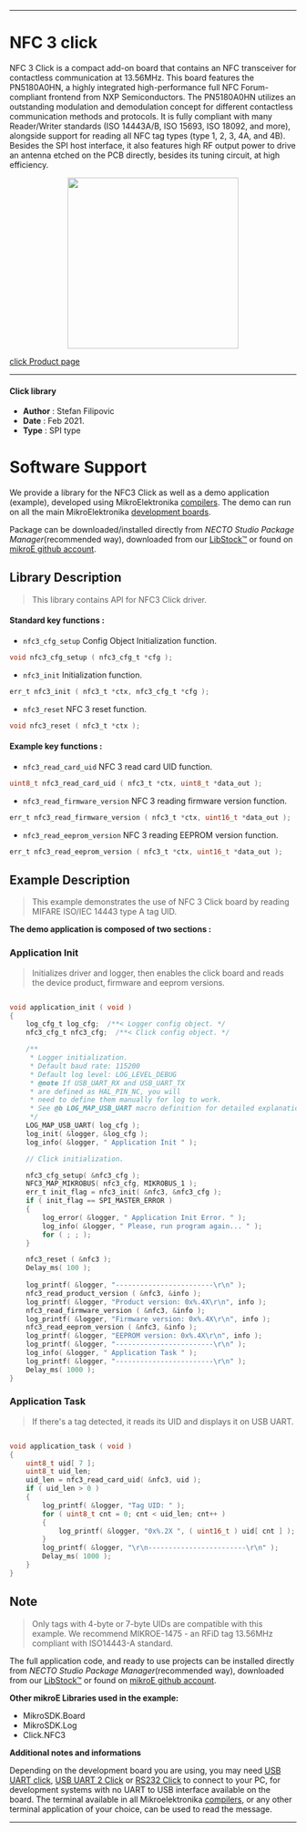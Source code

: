 
---
# NFC 3 click

NFC 3 Click is a compact add-on board that contains an NFC transceiver for contactless communication at 13.56MHz. This board features the PN5180A0HN, a highly integrated high-performance full NFC Forum-compliant frontend from NXP Semiconductors. The PN5180A0HN utilizes an outstanding modulation and demodulation concept for different contactless communication methods and protocols. It is fully compliant with many Reader/Writer standards (ISO 14443A/B, ISO 15693, ISO 18092, and more), alongside support for reading all NFC tag types (type 1, 2, 3, 4A, and 4B). Besides the SPI host interface, it also features high RF output power to drive an antenna etched on the PCB directly, besides its tuning circuit, at high efficiency.

<p align="center">
  <img src="https://download.mikroe.com/images/click_for_ide/nfc3_click.png" height=300px>
</p>

[click Product page](https://www.mikroe.com/nfc-3-click)

---


#### Click library

- **Author**        : Stefan Filipovic
- **Date**          : Feb 2021.
- **Type**          : SPI type


# Software Support

We provide a library for the NFC3 Click
as well as a demo application (example), developed using MikroElektronika
[compilers](https://www.mikroe.com/necto-studio).
The demo can run on all the main MikroElektronika [development boards](https://www.mikroe.com/development-boards).

Package can be downloaded/installed directly from *NECTO Studio Package Manager*(recommended way), downloaded from our [LibStock&trade;](https://libstock.mikroe.com) or found on [mikroE github account](https://github.com/MikroElektronika/mikrosdk_click_v2/tree/master/clicks).

## Library Description

> This library contains API for NFC3 Click driver.

#### Standard key functions :

- `nfc3_cfg_setup` Config Object Initialization function.
```c
void nfc3_cfg_setup ( nfc3_cfg_t *cfg );
```

- `nfc3_init` Initialization function.
```c
err_t nfc3_init ( nfc3_t *ctx, nfc3_cfg_t *cfg );
```

- `nfc3_reset` NFC 3 reset function.
```c
void nfc3_reset ( nfc3_t *ctx );
```

#### Example key functions :

- `nfc3_read_card_uid` NFC 3 read card UID function.
```c
uint8_t nfc3_read_card_uid ( nfc3_t *ctx, uint8_t *data_out );
```

- `nfc3_read_firmware_version` NFC 3 reading firmware version function.
```c
err_t nfc3_read_firmware_version ( nfc3_t *ctx, uint16_t *data_out );
```

- `nfc3_read_eeprom_version` NFC 3 reading EEPROM version function.
```c
err_t nfc3_read_eeprom_version ( nfc3_t *ctx, uint16_t *data_out );
```

## Example Description

> This example demonstrates the use of NFC 3 Click board by reading MIFARE ISO/IEC 14443 type A tag UID.

**The demo application is composed of two sections :**

### Application Init

> Initializes driver and logger, then enables the click board and reads the device product, firmware and eeprom versions.

```c

void application_init ( void )
{
    log_cfg_t log_cfg;  /**< Logger config object. */
    nfc3_cfg_t nfc3_cfg;  /**< Click config object. */

    /** 
     * Logger initialization.
     * Default baud rate: 115200
     * Default log level: LOG_LEVEL_DEBUG
     * @note If USB_UART_RX and USB_UART_TX 
     * are defined as HAL_PIN_NC, you will 
     * need to define them manually for log to work. 
     * See @b LOG_MAP_USB_UART macro definition for detailed explanation.
     */
    LOG_MAP_USB_UART( log_cfg );
    log_init( &logger, &log_cfg );
    log_info( &logger, " Application Init " );

    // Click initialization.

    nfc3_cfg_setup( &nfc3_cfg );
    NFC3_MAP_MIKROBUS( nfc3_cfg, MIKROBUS_1 );
    err_t init_flag = nfc3_init( &nfc3, &nfc3_cfg );
    if ( init_flag == SPI_MASTER_ERROR ) 
    {
        log_error( &logger, " Application Init Error. " );
        log_info( &logger, " Please, run program again... " );
        for ( ; ; );
    }

    nfc3_reset ( &nfc3 );
    Delay_ms( 100 );
    
    log_printf( &logger, "------------------------\r\n" );
    nfc3_read_product_version ( &nfc3, &info );
    log_printf( &logger, "Product version: 0x%.4X\r\n", info );
    nfc3_read_firmware_version ( &nfc3, &info );
    log_printf( &logger, "Firmware version: 0x%.4X\r\n", info );
    nfc3_read_eeprom_version ( &nfc3, &info );
    log_printf( &logger, "EEPROM version: 0x%.4X\r\n", info );
    log_printf( &logger, "------------------------\r\n" );
    log_info( &logger, " Application Task " );
    log_printf( &logger, "------------------------\r\n" );
    Delay_ms( 1000 );
}

```

### Application Task

> If there's a tag detected, it reads its UID and displays it on USB UART.

```c

void application_task ( void )
{
    uint8_t uid[ 7 ];
    uint8_t uid_len;
    uid_len = nfc3_read_card_uid( &nfc3, uid );
    if ( uid_len > 0 )
    {
        log_printf( &logger, "Tag UID: " );
        for ( uint8_t cnt = 0; cnt < uid_len; cnt++ )
        {
            log_printf( &logger, "0x%.2X ", ( uint16_t ) uid[ cnt ] );
        }
        log_printf( &logger, "\r\n------------------------\r\n" );
        Delay_ms( 1000 );
    }
}

```

## Note

> Only tags with 4-byte or 7-byte UIDs are compatible with this example. We recommend MIKROE-1475 - an RFiD tag 13.56MHz compliant with ISO14443-A standard.

The full application code, and ready to use projects can be installed directly from *NECTO Studio Package Manager*(recommended way), downloaded from our [LibStock&trade;](https://libstock.mikroe.com) or found on [mikroE github account](https://github.com/MikroElektronika/mikrosdk_click_v2/tree/master/clicks).

**Other mikroE Libraries used in the example:**

- MikroSDK.Board
- MikroSDK.Log
- Click.NFC3

**Additional notes and informations**

Depending on the development board you are using, you may need
[USB UART click](https://shop.mikroe.com/usb-uart-click),
[USB UART 2 Click](https://shop.mikroe.com/usb-uart-2-click) or
[RS232 Click](https://shop.mikroe.com/rs232-click) to connect to your PC, for
development systems with no UART to USB interface available on the board. The
terminal available in all Mikroelektronika
[compilers](https://shop.mikroe.com/compilers), or any other terminal application
of your choice, can be used to read the message.

---
